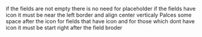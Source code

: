 if the fields are not empty there is no need for placeholder
if the fields have icon it must be near the left border and align center verticaly
Palces some space after the icon for fields that have icon and for those which dont have icon it must be start right after the field broder
